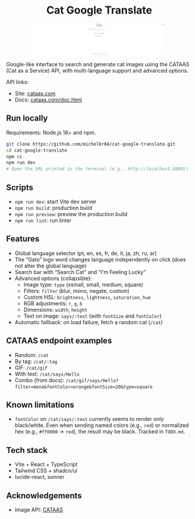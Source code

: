 <h1 align="center">Cat Google Translate</h1>

<p align="center">
  <img src="./public/catintro.png" alt="Cat Google Translate hero" width="360" />
</p>

Google-like interface to search and generate cat images using the CATAAS (Cat as a Service) API, with multi-language support and advanced options.

API links:
- Site: [cataas.com](https://cataas.com/)
- Docs: [cataas.com/doc.html](https://cataas.com/doc.html)

## Run locally

Requirements: Node.js 18+ and npm.

```sh
git clone https://github.com/michelbr84/cat-google-translate.git
cd cat-google-translate
npm ci
npm run dev
# Open the URL printed in the terminal (e.g., http://localhost:8080/)
```

## Scripts

- `npm run dev`: start Vite dev server
- `npm run build`: production build
- `npm run preview`: preview the production build
- `npm run lint`: run linter

## Features

- Global language selector (pt, en, es, fr, de, it, ja, zh, ru, ar)
- The “Gato” logo word changes language independently on click (does not alter the global language)
- Search bar with “Search Cat” and “I'm Feeling Lucky”
- Advanced options (collapsible):
  - Image type: `type` (xsmall, small, medium, square)
  - Filters: `filter` (blur, mono, negate, custom)
  - Custom HSL: `brightness`, `lightness`, `saturation`, `hue`
  - RGB adjustments: `r`, `g`, `b`
  - Dimensions: `width`, `height`
  - Text on image: `says/:text` (with `fontSize` and `fontColor`)
- Automatic fallback: on load failure, fetch a random cat (`/cat`)

## CATAAS endpoint examples

- Random: `/cat`
- By tag: `/cat/:tag`
- GIF: `/cat/gif`
- With text: `/cat/says/Hello`
- Combo (from docs): `/cat/gif/says/Hello?filter=mono&fontColor=orange&fontSize=20&type=square`

## Known limitations

- `fontColor` on `/cat/says/:text` currently seems to render only black/white. Even when sending named colors (e.g., `red`) or normalized hex (e.g., `#ff0000` → `red`), the result may be black. Tracked in `TODO.md`.

## Tech stack

- Vite + React + TypeScript
- Tailwind CSS + shadcn/ui
- lucide-react, sonner

## Acknowledgements

- Image API: [CATAAS](https://cataas.com/)
